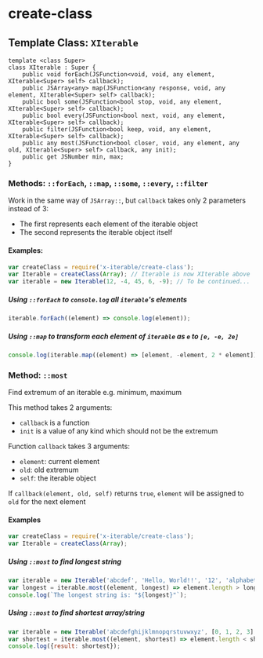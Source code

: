 
# create-class

## Template Class: `XIterable`

```
template <class Super>
class XIterable : Super {
	public void forEach(JSFunction<void, void, any element, XIterable<Super> self> callback);
	public JSArray<any> map(JSFunction<any response, void, any element, XIterable<Super> self> callback);
	public bool some(JSFunction<bool stop, void, any element, XIterable<Super> self> callback);
	public bool every(JSFunction<bool next, void, any element, XIterable<Super> self> callback);
	public filter(JSFunction<bool keep, void, any element, XIterable<Super> self> callback);
	public any most(JSFunction<bool closer, void, any element, any old, XIterable<Super> self> callback, any init);
	public get JSNumber min, max;
}
```

### Methods: `::forEach`, `::map`, `::some`, `::every`, `::filter`

Work in the same way of `JSArray::`, but `callback` takes only 2 parameters instead of 3:
 - The first represents each element of the iterable object
 - The second represents the iterable object itself

#### Examples:

```javascript
var createClass = require('x-iterable/create-class');
var Iterable = createClass(Array); // Iterable is now XIterable above
var iterable = new Iterable(12, -4, 45, 6, -9); // To be continued...
```

##### Using `::forEach` to `console.log` all `iterable`'s elements

```javascript
iterable.forEach((element) => console.log(element));
```

##### Using `::map` to transform each element of `iterable` as `e` to `[e, -e, 2e]`

```javascript
console.log(iterable.map((element) => [element, -element, 2 * element]));
```

### Method: `::most`

Find extremum of an iterable e.g. minimum, maximum

This method takes 2 arguments:
 - `callback` is a function
 - `init` is a value of any kind which should not be the extremum

Function `callback` takes 3 arguments:
 - `element`: current element
 - `old`: old extremum
 - `self`: the iterable object

If `callback(element, old, self)` returns `true`, `element` will be assigned to `old` for the next element

#### Examples

```javascript
var createClass = require('x-iterable/create-class');
var Iterable = createClass(Array);
```

##### Using `::most` to find longest string

```javascript
var iterable = new Iterable('abcdef', 'Hello, World!!', '12', 'alphabet');
var longest = iterable.most((element, longest) => element.length > longest.length, '');
console.log(`The longest string is: "${longest}"`);
```

##### Using `::most` to find shortest array/string

```javascript
var iterable = new Iterable('abcdefghijklmnopqrstuvwxyz', [0, 1, 2, 3], Array.from('Hello, World!!'));
var shortest = iterable.most((element, shortest) => element.length < shortest.length, {length: Infinity});
console.log({result: shortest});
```
